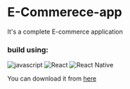 # E-Commerece-app
It's a complete E-commerce application

### build using:

![javascript](https://img.shields.io/badge/JavaScript-323330?style=for-the-badge&logo=javascript&logoColor=F7DF1E)
![React](https://img.shields.io/badge/React-61dafb?style=for-the-badge&logo=react&logoColor=black)
![React Native](https://img.shields.io/badge/React-Native-61dafb?style=for-the-badge&logo=react&logoColor=white)

You can download it from [here](https://drive.google.com/file/d/1Ndbt4adX1ouABzL90OCRtfITL_QiH12Y/view?usp=sharing)
